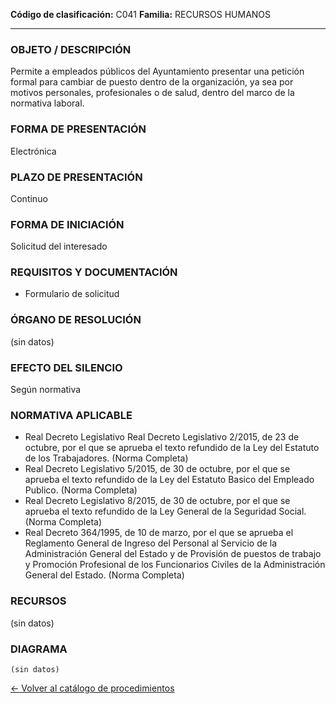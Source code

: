 
**Código de clasificación:** C041
**Familia:** RECURSOS HUMANOS

---

### OBJETO / DESCRIPCIÓN

Permite a empleados públicos del Ayuntamiento presentar una petición formal para cambiar de puesto dentro de la organización, ya sea por motivos personales, profesionales o de salud, dentro del marco de la normativa laboral.

### FORMA DE PRESENTACIÓN

Electrónica

### PLAZO DE PRESENTACIÓN

Continuo

### FORMA DE INICIACIÓN

Solicitud del interesado

### REQUISITOS Y DOCUMENTACIÓN

- Formulario de solicitud

### ÓRGANO DE RESOLUCIÓN

(sin datos)

### EFECTO DEL SILENCIO

Según normativa

### NORMATIVA APLICABLE

- Real Decreto Legislativo Real Decreto Legislativo 2/2015, de 23 de octubre, por el que se aprueba el texto refundido de la Ley del Estatuto de los Trabajadores. (Norma Completa)
- Real Decreto Legislativo 5/2015, de 30 de octubre, por el que se aprueba el texto refundido de la Ley del Estatuto Basico del Empleado Publico. (Norma Completa)
- Real Decreto Legislativo 8/2015, de 30 de octubre, por el que se aprueba el texto refundido de la Ley General de la Seguridad Social. (Norma Completa)
- Real Decreto 364/1995, de 10 de marzo, por el que se aprueba el Reglamento General de Ingreso del Personal al Servicio de la Administración General del Estado y de Provisión de puestos de trabajo y Promoción Profesional de los Funcionarios Civiles de la Administración General del Estado. (Norma Completa)

### RECURSOS

(sin datos)

### DIAGRAMA

```mermaid
(sin datos)
```

[← Volver al catálogo de procedimientos](../buscador.md)